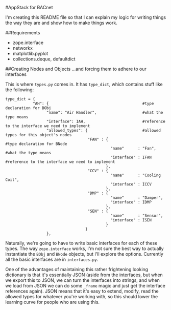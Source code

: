 #AppStack for BACnet

I'm creating this README file so that I can explain my logic for writing things the way they are and show how to make things work.

##Requirements
* zope.interface
* networkx
* matplotlib.pyplot
* collections.deque, defaultdict

##Creating Nodes and Objects
...and forcing them to adhere to our interfaces

This is where ```types.py``` comes in. It has ```type_dict```, which contains stuff like the following:

```
type_dict = {
            "AH": {                                         #type declaration for BObj
                  "name": "Air Handler",                    #what the type means
                  "interface": IAH,                         #reference to the interface we need to implement
                  "allowed_types": {                        #allowed types for this object's nodes
                                    "FAN" : {                           #type declaration for BNode
                                              "name"      : "Fan",      #what the type means
                                              "interface" : IFAN        #reference to the interface we need to implement
                                            },
                                    "CCV" : {
                                              "name"      : "Cooling Coil",
                                              "interface" : ICCV
                                            },
                                    "DMP" : {
                                              "name"      : "Damper",
                                              "interface" : IDMP
                                            },
                                    "SEN" : { 
                                              "name"      : "Sensor",
                                              "interface" : ISEN
                                            }
                                   }
                  },
```
Naturally, we're going to have to write basic interfaces for each of these types. The way ```zope.interface``` works, I'm not sure the best way to actually instantiate the ```BObj``` and ```BNode``` objects, but I'll explore the options. Currently all the basic interfaces are in ```interfaces.py```.

One of the advantages of maintaining this rather frightening looking dictionary is that it's essentially JSON (aside from the interfaces, but when we export this to JSON, we can turn the interfaces into strings, and when we load from JSON we can do some ```_frame``` magic and just get the interface references again). JSON means that it's easy to extend, modify, read the allowed types for whatever you're working with, so this should lower the learning curve for people who are using this.
